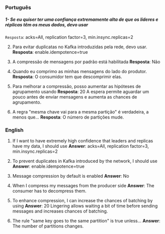 ### Português
##### 1- Se eu quiser ter uma confiança extremamente alta de que os líderes e réplicas têm os meus dados, devo usar
`Resposta`: acks=All, replication factor=3, min.insync.replicas=2

2. Para evitar duplicatas no Kafka introduzidas pela rede, devo usar.
**Resposta**: enable.idempotence=true

3. A compressão de mensagens por padrão está habilitada
**Resposta**: Não

4. Quando eu comprimo as minhas mensagens do lado do produtor.
**Resposta**: O consumidor tem que descomprimir elas.

5. Para melhorar a compressão, posso aumentar as hipóteses de agrupamento usando
**Resposta**: 20
A espera permite aguardar um pouco antes de enviar mensagens e aumenta as chances de agrupamento.

6. A regra "mesma chave vai para a mesma partição" é verdadeira, a menos que...
**Resposta**: O número de partições mude.


### English
1. If I want to have extremely high confidence that leaders and replicas have my data, I should use
**Answer**: acks=All, replication factor=3, min.insync.replicas=2

2. To prevent duplicates in Kafka introduced by the network, I should use
**Answer**: enable.idempotence=true

3. Message compression by default is enabled
**Answer**: No

4. When I compress my messages from the producer side
**Answer**: The consumer has to decompress them.

5. To enhance compression, I can increase the chances of batching by using
**Answer**: 20
Lingering allows waiting a bit of time before sending messages and increases chances of batching.

6. The rule "same key goes to the same partition" is true unless...
**Answer**: The number of partitions changes.

